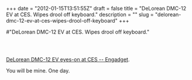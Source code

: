 +++
date = "2012-01-15T13:51:55Z"
draft = false
title = "DeLorean DMC-12 EV at CES. Wipes drool off keyboard."
description = ""
slug = "delorean-dmc-12-ev-at-ces-wipes-drool-off-keyboard"
+++

#"DeLorean DMC-12 EV at CES. Wipes drool off keyboard."

&nbsp;
<p style="text-align: center;"><a href="http://www.engadget.com/2012/01/14/delorean-dmc-12-ev-eyes-on-at-ces/?utm_source=twitterfeed&amp;utm_medium=twitter"><img src='https://s3-eu-west-1.amazonaws.com/conoroneill.net/wp-content/uploads/2012/01/dsc0096-1326502123.jpg' alt='' /></a></p>
<a href="http://www.engadget.com/2012/01/14/delorean-dmc-12-ev-eyes-on-at-ces/?utm_source=twitterfeed&amp;utm_medium=twitter">DeLorean DMC-12 EV eyes-on at CES -- Engadget</a>.

You will be mine. One day.

&nbsp;
